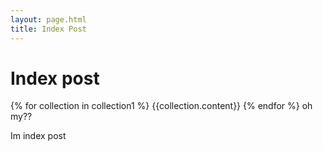 ```yaml
---
layout: page.html
title: Index Post
---
```


# Index post

{% for collection in collection1 %}
    <span>{{collection.content}}</span>
{% endfor %}
oh my??


Im index post